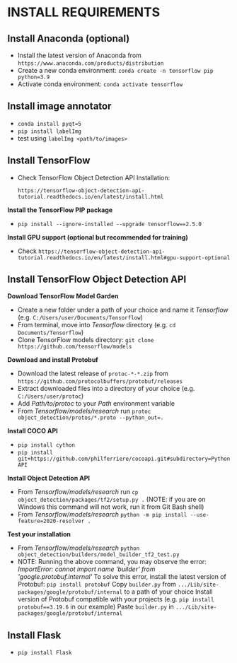 # INSTALL REQUIREMENTS

## Install Anaconda (optional)

* Install the latest version of Anaconda from `https://www.anaconda.com/products/distribution`
* Create a new conda environment:
  `conda create -n tensorflow pip python=3.9`
* Activate conda environment:
  `conda activate tensorflow`

## Install image annotator

* `conda install pyqt=5`
* `pip install labelImg`
* test using `labelImg <path/to/images>`

## Install TensorFlow

* Check TensorFlow Object Detection API Installation:

  `https://tensorflow-object-detection-api-tutorial.readthedocs.io/en/latest/install.html`

**Install the TensorFlow PIP package**

* `pip install --ignore-installed --upgrade tensorflow==2.5.0`

**Install GPU support (optional but recommended for training)**

* Check `https://tensorflow-object-detection-api-tutorial.readthedocs.io/en/latest/install.html#gpu-support-optional`
  
## Install TensorFlow Object Detection API

**Download TensorFlow Model Garden**

  * Create a new folder under a path of your choice and name it *Tensorflow* (e.g. `C:/Users/user/Documents/Tensorflow`)
  * From terminal, move into *Tensorflow* directory (e.g. `cd Documents/Tensorflow`)
  * Clone TensorFlow models directory: `git clone https://github.com/tensorflow/models`

**Download and install Protobuf**

  * Download the latest release of `protoc-*-*.zip` from `https://github.com/protocolbuffers/protobuf/releases`
  * Extract downloaded files into a directory of your choice (e.g. `C:/Users/user/protoc`)
  * Add *Path/to/protoc* to your *Path* environment variable
  * From *Tensorflow/models/research* run `protoc object_detection/protos/*.proto --python_out=.`

**Install COCO API**

  * `pip install cython`
  * `pip install git+https://github.com/philferriere/cocoapi.git#subdirectory=PythonAPI`

**Install Object Detection API**

  * From *Tensorflow/models/research* run `cp object_detection/packages/tf2/setup.py .` (NOTE: if you are on Windows this command will not work, run it from Git Bash shell)
  * From *Tensorflow/models/research* `python -m pip install --use-feature=2020-resolver .`

**Test your installation**

  * From *Tensorflow/models/research* `python object_detection/builders/model_builder_tf2_test.py`
  * NOTE: Running the above command, you may observe the error: *ImportError: cannot import name 'builder' from 'google.protobuf.internal'*
    To solve this error, install the latest version of Protobuf: `pip install protobuf`
    Copy `builder.py` from `.../Lib/site-packages/google/protobuf/internal` to a path of your choice
    Install version of Protobuf compatible with your projects (e.g. `pip install protobuf==3.19.6` in our example)
    Paste `builder.py` in `.../Lib/site-packages/google/protobuf/internal`

## Install Flask
  
  * `pip install Flask`
